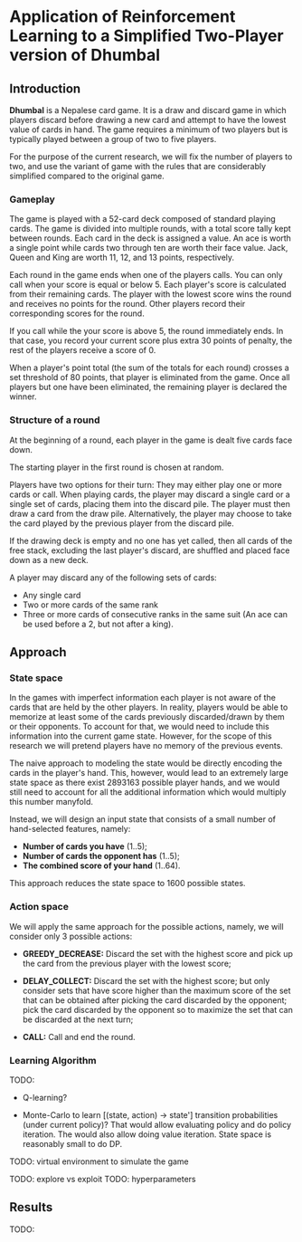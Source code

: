 # Application of Reinforcement Learning to a Simplified Two-Player version of Dhumbal


## Introduction

__Dhumbal__ is a Nepalese card game. It is a draw and discard game in which players discard before drawing a new card and attempt to have the lowest value of cards in hand. The game requires a minimum of two players but is typically played between a group of two to five players.

For the purpose of the current research, we will fix the number of players to two, and use the variant of game with the rules that are considerably simplified compared to the original game.

### Gameplay

The game is played with a 52-card deck composed of standard playing cards. The game is divided into multiple rounds, with a total score tally kept between rounds. Each card in the deck is assigned a value. An ace is worth a single point while cards two through ten are worth their face value. Jack, Queen and King are worth 11, 12, and 13 points, respectively.

Each round in the game ends when one of the players calls. You can only call when your score is equal or below 5. Each player's score is calculated from their remaining cards. The player with the lowest score wins the round and receives no points for the round. Other players record their corresponding scores for the round.

If you call while the your score is above 5, the round immediately ends. In that case, you record your current score plus extra 30 points of penalty, the rest of the players receive a score of 0.

When a player's point total (the sum of the totals for each round) crosses a set threshold of 80 points, that player is eliminated from the game. Once all players but one have been eliminated, the remaining player is declared the winner.

### Structure of a round

At the beginning of a round, each player in the game is dealt five cards face down.

The starting player in the first round is chosen at random.

Players have two options for their turn: They may either play one or more cards or call. When playing cards, the player may discard a single card or a single set of cards, placing them into the discard pile. The player must then draw a card from the draw pile. Alternatively, the player may choose to take the card played by the previous player from the discard pile.

If the drawing deck is empty and no one has yet called, then all cards of the free stack, excluding the last player's discard, are shuffled and placed face down as a new deck.

A player may discard any of the following sets of cards:
- Any single card
- Two or more cards of the same rank
- Three or more cards of consecutive ranks in the same suit (An ace can be used before a 2, but not after a king).


## Approach

### State space

In the games with imperfect information each player is not aware of the cards that are held by the other players. In reality, players would be able to memorize at least some of the cards previously discarded/drawn by them or their opponents. To account for that, we would need to include this information into the current game state. However, for the scope of this research we will pretend players have no memory of the previous events.

The naive approach to modeling the state would be directly encoding the cards in the player's hand. This, however, would lead to an extremely large state space as there exist 2893163 possible player hands, and we would still need to account for all the additional information which would multiply this number manyfold.

Instead, we will design an input state that consists of a small number of hand-selected features, namely:

- __Number of cards you have__ (1..5);
- __Number of cards the opponent has__ (1..5);
- __The combined score of your hand__ (1..64).

This approach reduces the state space to 1600 possible states.

### Action space

We will apply the same approach for the possible actions, namely, we will consider only 3 possible actions:

- __GREEDY_DECREASE:__ Discard the set with the highest score and pick up the card from the previous player with the lowest score;

- __DELAY_COLLECT:__ Discard the set with the highest score; but only consider sets that have score higher than the maximum score of the set that can be obtained after picking the card discarded by the opponent; pick the card discarded by the opponent so to maximize the set that can be discarded at the next turn;

- __CALL:__ Call and end the round.

### Learning Algorithm

TODO:

- Q-learning?

- Monte-Carlo to learn [(state, action) -> state'] transition probabilities (under current policy)? That would allow evaluating policy and do policy iteration. The would also allow doing value iteration. State space is reasonably small to do DP.


TODO: virtual environment to simulate the game

TODO: explore vs exploit
TODO: hyperparameters


## Results

TODO:
